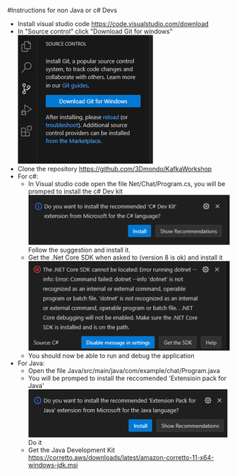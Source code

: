 #Instructions for non Java or c# Devs
* Install visual studio code https://code.visualstudio.com/download
* In "Source control" click "Download Git for windows"<br>
![GitForWinsows](./Doc/GitForWindows.png)
* Clone the repository https://github.com/3Dmondo/KafkaWorkshop
* For c#:
  * In Visual studio code open the file Net/Chat/Program.cs, you will be promped to install the c# Dev kit <br>
  ![CsDevKit](./Doc/CsDevKit.png)<br>
  Follow the suggestion and install it.
  * Get the .Net Core SDK when asked to (version 8 is ok) and install it <br>
  ![NetSdk](./Doc/NetSdk.png)
  * You should now be able to run and debug the application
* For Java:
  * Open the file Java/src/main/java/com/example/chat/Program.java
  * You will be promped to install the reccomended 'Extensioin pack for Java'<br>
  ![JavaExtensions](./Doc/JavaExtensions.png)<br>
  Do it
  * Get the Java Development Kit https://corretto.aws/downloads/latest/amazon-corretto-11-x64-windows-jdk.msi
